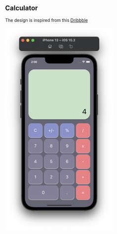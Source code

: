 ## Calculator

The design is inspired from this [Dribbble](https://dribbble.com/shots/17204599-Calculator-App-Mobile-application)

<img title="calculator" alt="calculator image" src="./image/calculator.png" width="350">
